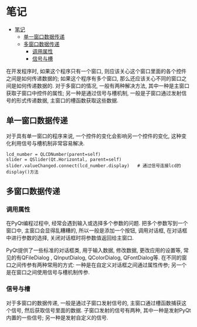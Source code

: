 # 笔记

<!-- TOC -->

- [笔记](#笔记)
    - [单一窗口数据传递](#单一窗口数据传递)
    - [多窗口数据传递](#多窗口数据传递)
        - [调用属性](#调用属性)
        - [信号与槽](#信号与槽)

<!-- /TOC -->

在开发程序时, 如果这个程序只有一个窗口, 则应该关心这个窗口里面的各个控件之间是如何传递数据的; 如果这个程序有多个窗口, 那么还应该关心不同的窗口之间是如何传递数据的. 对于多窗口的情况, 一般有两种解决方法, 其中一种是主窗口获取子窗口中控件的属性; 另一种是通过信号与槽机制, 一般是子窗口通过发射信号的形式传递数据, 主窗口的槽函数获取这些数据. 

## 单一窗口数据传递

对于具有单一窗口的程序来说, 一个控件的变化会影响另一个控件的变化, 这种变化利用信号与槽机制非常容易解决.

    lcd_number = QLCDNumber(parent=self)
    slider = QSlider(Qt.Horizontal, parent=self)
    slider.valueChanged.connect(lcd_number.display)   # 通过信号连接lcd的display()方法

## 多窗口数据传递

### 调用属性

在PyQt编程过程中, 经常会遇到输入或选择多个参数的问题. 把多个参数写到一个窗口中, 主窗口会显得乱糟糟的, 所以一般是添加一个按钮, 调用对话框, 在对话框中进行参数的选择, 关闭对话框时将参数值返回给主窗口.

PyQt提供了一些标准的对话框类, 用于输入数据, 修改数据, 更改应用的设置等, 常见的有QFileDialog , QInputDialog, QColorDialog, QFontDialog等. 在不同的窗口之间传参有两种常用的方式: 一种是在自定义对话框之间通过属性传参; 另一个是在窗口之间使用信号与槽机制传参.

### 信号与槽

对于多窗口的数据传递, 一般是通过子窗口发射信号的, 主窗口通过槽函数捕获这个信号, 然后获取信号里面的数据. 子窗口发射的信号有两种, 其中一种是发射PyQt内置的一些信号; 另一种是发射自定义的信号.
